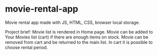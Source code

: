 # movie-rental-app

Movie rental app made with JS, HTML, CSS, browser local storage.

Project brief:
Movie list is rendered in Home page.
Movie can be added to Your Movies list (cart) if there are enough items on stock.
Movie can be removed from cart and be returned to the main list.
In cart it is possible to choose rental period.
